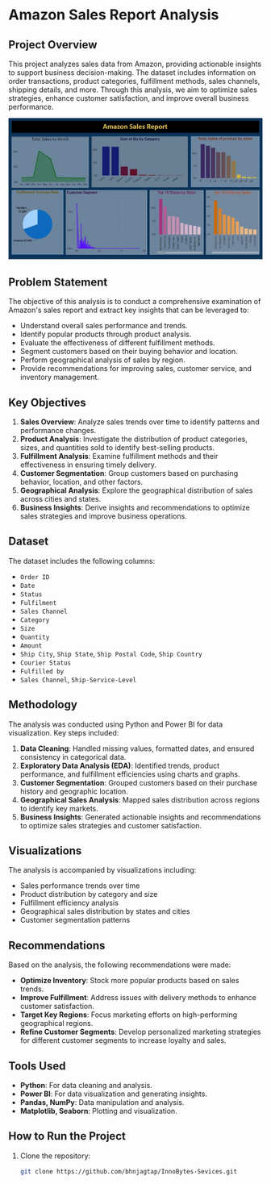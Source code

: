 # Amazon Sales Report Analysis

## Project Overview

This project analyzes sales data from Amazon, providing actionable insights to support business decision-making. The dataset includes information on order transactions, product categories, fulfillment methods, sales channels, shipping details, and more. Through this analysis, we aim to optimize sales strategies, enhance customer satisfaction, and improve overall business performance.

![Amazon Sales Analysis](powerbi.jpg)

## Problem Statement

The objective of this analysis is to conduct a comprehensive examination of Amazon's sales report and extract key insights that can be leveraged to:

- Understand overall sales performance and trends.
- Identify popular products through product analysis.
- Evaluate the effectiveness of different fulfillment methods.
- Segment customers based on their buying behavior and location.
- Perform geographical analysis of sales by region.
- Provide recommendations for improving sales, customer service, and inventory management.

## Key Objectives

1. **Sales Overview**: Analyze sales trends over time to identify patterns and performance changes.
2. **Product Analysis**: Investigate the distribution of product categories, sizes, and quantities sold to identify best-selling products.
3. **Fulfillment Analysis**: Examine fulfillment methods and their effectiveness in ensuring timely delivery.
4. **Customer Segmentation**: Group customers based on purchasing behavior, location, and other factors.
5. **Geographical Analysis**: Explore the geographical distribution of sales across cities and states.
6. **Business Insights**: Derive insights and recommendations to optimize sales strategies and improve business operations.

## Dataset

The dataset includes the following columns:
- `Order ID`
- `Date`
- `Status`
- `Fulfilment`
- `Sales Channel`
- `Category`
- `Size`
- `Quantity`
- `Amount`
- `Ship City`, `Ship State`, `Ship Postal Code`, `Ship Country`
- `Courier Status`
- `Fulfilled by`
- `Sales Channel`, `Ship-Service-Level`

## Methodology

The analysis was conducted using Python and Power BI for data visualization. Key steps included:

1. **Data Cleaning**: Handled missing values, formatted dates, and ensured consistency in categorical data.
2. **Exploratory Data Analysis (EDA)**: Identified trends, product performance, and fulfillment efficiencies using charts and graphs.
3. **Customer Segmentation**: Grouped customers based on their purchase history and geographic location.
4. **Geographical Sales Analysis**: Mapped sales distribution across regions to identify key markets.
5. **Business Insights**: Generated actionable insights and recommendations to optimize sales strategies and customer satisfaction.

## Visualizations

The analysis is accompanied by visualizations including:
- Sales performance trends over time
- Product distribution by category and size
- Fulfillment efficiency analysis
- Geographical sales distribution by states and cities
- Customer segmentation patterns

## Recommendations

Based on the analysis, the following recommendations were made:
- **Optimize Inventory**: Stock more popular products based on sales trends.
- **Improve Fulfillment**: Address issues with delivery methods to enhance customer satisfaction.
- **Target Key Regions**: Focus marketing efforts on high-performing geographical regions.
- **Refine Customer Segments**: Develop personalized marketing strategies for different customer segments to increase loyalty and sales.

## Tools Used

- **Python**: For data cleaning and analysis.
- **Power BI**: For data visualization and generating insights.
- **Pandas, NumPy**: Data manipulation and analysis.
- **Matplotlib, Seaborn**: Plotting and visualization.

## How to Run the Project

1. Clone the repository:

   ```bash
   git clone https://github.com/bhnjagtap/InnoBytes-Sevices.git
